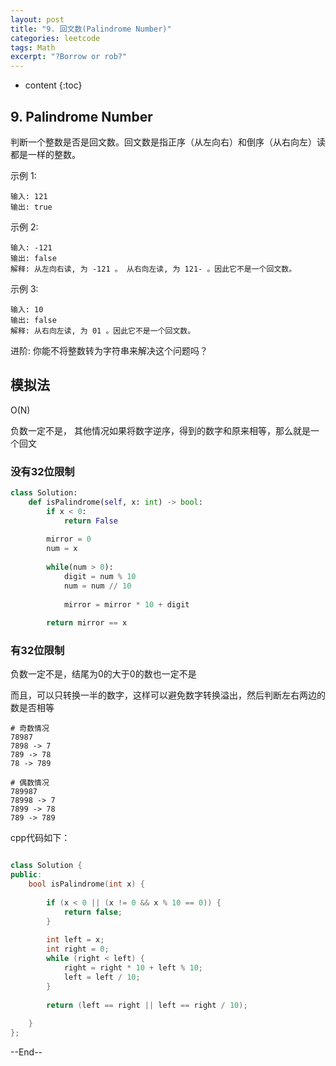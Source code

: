 ```yaml
---
layout: post
title: "9. 回文数(Palindrome Number)"
categories: leetcode
tags: Math
excerpt: "?Borrow or rob?"
---
```


* content
{:toc}

## 9. Palindrome Number

判断一个整数是否是回文数。回文数是指正序（从左向右）和倒序（从右向左）读都是一样的整数。

示例 1:

```
输入: 121
输出: true
```

示例 2:

```
输入: -121
输出: false
解释: 从左向右读, 为 -121 。 从右向左读, 为 121- 。因此它不是一个回文数。
```

示例 3:

```
输入: 10
输出: false
解释: 从右向左读, 为 01 。因此它不是一个回文数。
```

进阶: 你能不将整数转为字符串来解决这个问题吗？

## 模拟法

O(N)

负数一定不是， 其他情况如果将数字逆序，得到的数字和原来相等，那么就是一个回文

### 没有32位限制

```python
class Solution:
    def isPalindrome(self, x: int) -> bool:
        if x < 0:
            return False
        
        mirror = 0
        num = x
        
        while(num > 0):
            digit = num % 10
            num = num // 10
            
            mirror = mirror * 10 + digit
            
        return mirror == x
```

### 有32位限制

负数一定不是，结尾为0的大于0的数也一定不是

而且，可以只转换一半的数字，这样可以避免数字转换溢出，然后判断左右两边的数是否相等

```
# 奇数情况
78987
7898 -> 7
789 -> 78
78 -> 789

# 偶数情况
789987
78998 -> 7
7899 -> 78
789 -> 789
```

cpp代码如下：

```cpp

class Solution {
public:
    bool isPalindrome(int x) {
        
        if (x < 0 || (x != 0 && x % 10 == 0)) {
            return false;
        }
        
        int left = x;
        int right = 0;
        while (right < left) {
            right = right * 10 + left % 10;
            left = left / 10;
        }
            
        return (left == right || left == right / 10);
        
    }
};

```

--End--


